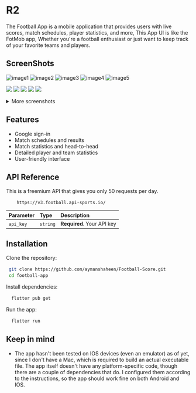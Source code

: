 # R2

The Football App is a mobile application that provides users with live scores, match schedules, player statistics, and more, This App UI is like the FotMob app, Whether you're a football enthusiast or just want to keep track of your favorite teams and players.
## ScreenShots
![image1](https://github.com/aymanshaheen/Football-Score/assets/52037629/c0dc53db-e521-4b43-893e-d8cbcb9ff8db)
![image2](https://github.com/aymanshaheen/Football-Score/assets/52037629/50593585-7afb-4368-bba7-b002b45fd970)
![image3](https://github.com/aymanshaheen/Football-Score/assets/52037629/64560f24-dddb-4b92-be4f-86ca80de59bd)
![image4](https://github.com/aymanshaheen/Football-Score/assets/52037629/cb60932d-b81d-4533-b003-764df200d061)
![image5](https://github.com/aymanshaheen/Football-Score/assets/52037629/28f934e1-5043-4815-bfd3-e116a88d5d5f)


<p float="left">
    <img src="https://drive.google.com/uc?export=view&id=123yFBEQi9mR7-pQcM-tGvLWZwNRjHjLD/view?usp=sharing" width="24%" />
    <img src="https://drive.google.com/uc?export=view&id=1G7mdYPN9VfMG7fDeX7EioJg9NcWRnXau/view?usp=sharing" width="24%" />
    <img src="https://drive.google.com/file/d/12tO6joyxt4m4N_jLvZ6wDQJp1VkqqoeR/view?usp=drive_link" width="24%" />
    <img src="https://drive.google.com/file/d/10O_SojwEbmOGqe2nG3KytO-BKWUBCngm/view?usp=drive_link" width="24%" />
    <img src="https://drive.google.com/file/d/1nZvRJI8-dRsjvFgA7Iv6c5rTWkvH4lbh/view?usp=drive_link" width="24%" />
</p>

<details>
<summary>More screenshots</summary>

<p float="left">
    <img src="https://raw.githubusercontent.com/rho-cassiopeiae/the12thplayer/dev/.github/images/8.png" width="32%" />
    <img src="https://raw.githubusercontent.com/rho-cassiopeiae/the12thplayer/dev/.github/images/4.png" width="32%" />
    <img src="https://raw.githubusercontent.com/rho-cassiopeiae/the12thplayer/dev/.github/images/12.png" width="32%" />
</p>
<p float="left">
    <img src="https://raw.githubusercontent.com/rho-cassiopeiae/the12thplayer/dev/.github/images/9.png" width="32%" />
    <img src="https://raw.githubusercontent.com/rho-cassiopeiae/the12thplayer/dev/.github/images/6.png" width="32%" />
    <img src="https://raw.githubusercontent.com/rho-cassiopeiae/the12thplayer/dev/.github/images/13.png" width="32%" />
</p>
<p float="left">
    <img src="https://raw.githubusercontent.com/rho-cassiopeiae/the12thplayer/dev/.github/images/10.png" width="32%" />
    <img src="https://raw.githubusercontent.com/rho-cassiopeiae/the12thplayer/dev/.github/images/11.png" width="32%" />
    <img src="https://raw.githubusercontent.com/rho-cassiopeiae/the12thplayer/dev/.github/images/3.png" width="32%" />
</p>

</details>



## Features

- Google sign-in
- Match schedules and results
- Match statistics and head-to-head
- Detailed player and team statistics
- User-friendly interface


## API Reference
This is a freemium API  that gives you only 50 requests per day. 
```HTTP
    https://v3.football.api-sports.io/
```

| Parameter | Type     | Description                |
| :-------- | :------- | :------------------------- |
| `api_key` | `string` | **Required**. Your API key |






## Installation

Clone the repository:

```bash
 git clone https://github.com/aymanshaheen/Football-Score.git
 cd football-app
```
Install dependencies:

```bash
  flutter pub get
```
Run the app:

```bash
  flutter run
```

## Keep in mind

- The app hasn't been tested on IOS devices (even an emulator) as of yet, since I don't have a Mac, which is required to build an actual executable file. The app itself doesn't have any platform-specific code, though there are a couple of dependencies that do. I configured them according to the instructions, so the app should work fine on both Android and IOS.
